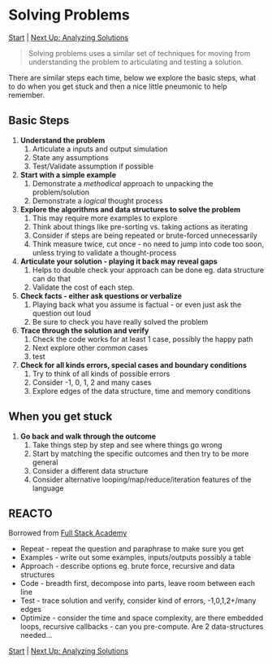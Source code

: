 # Solving Problems

[Start](README.md) | [Next Up: Analyzing Solutions](AnalyzingSolutions.md) 

> Solving problems uses a similar set of techniques for moving from understanding the problem to articulating and testing a solution.

There are similar steps each time, below we explore the basic steps, what to do when you get stuck and then a nice little pneumonic to help remember.  

## Basic Steps

1. **Understand the problem**
   1. Articulate a inputs and output simulation
   2. State any assumptions
   3. Test/Validate assumption if possible
2. **Start with a simple example**
   1. Demonstrate a *methodical* approach to unpacking the problem/solution
   2. Demonstrate a *logical* thought process 
3. **Explore the algorithms and data structures to solve the problem**
   1. This may require more examples to explore
   2. Think about things like pre-sorting vs. taking actions as iterating
   3. Consider if steps are being repeated or brute-forced unnecessarily
   4. Think measure twice, cut once - no need to jump into code too soon, unless trying to validate a thought-process
4. **Articulate your solution - playing it back may reveal gaps**
   1. Helps to double check your approach can be done eg. data structure can do that
   2. Validate the cost of each step.
5. **Check facts - either ask questions or verbalize**
   1. Playing back what you assume is factual - or even just ask the question out loud
   2. Be sure to check you have really solved the problem
6. **Trace through the solution and verify**
   1. Check the code works for at least 1 case, possibly the happy path
   2. Next explore other common cases
   3. test
7. **Check for all kinds errors, special cases and boundary conditions**
   1. Try to think of all kinds of possible errors
   2. Consider -1, 0, 1, 2 and many cases
   3. Explore edges of the data structure, time and memory conditions

## When you get stuck

1. **Go back and walk through the outcome**
   1. Take things step by step and see where things go wrong
   2. Start by matching the specific outcomes and then try to be more general
   3. Consider a different data structure
   4. Consider alternative looping/map/reduce/iteration features of the language

## REACTO

Borrowed from [Full Stack Academy](https://www.fullstackacademy.com/blog/whiteboard-coding-interviews-a-6-step-process-to-solve-any-problem)

* Repeat - repeat the question and paraphrase to make sure you get
* Examples - write out some examples, inputs/outputs possibly a table
* Approach - describe options eg. brute force, recursive and data structures
* Code - breadth first, decompose into parts, leave room between each line
* Test - trace solution and verify, consider kind of errors, -1,0,1,2+/many edges
* Optimize - consider the time and space complexity, are there embedded loops, recursive callbacks - can you pre-compute. Are 2 data-structures needed...

[Start](README.md) | [Next Up: Analyzing Solutions](AnalyzingSolutions.md) 
